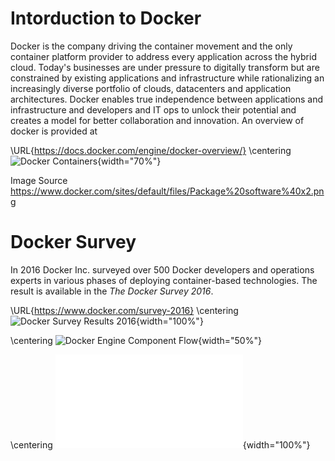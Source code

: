 Intorduction to Docker
======================

Docker is the company driving the container movement and the only
container platform provider to address every application across the
hybrid cloud. Today's businesses are under pressure to digitally
transform but are constrained by existing applications and
infrastructure while rationalizing an increasingly diverse portfolio of
clouds, datacenters and application architectures. Docker enables true
independence between applications and infrastructure and developers and
IT ops to unlock their potential and creates a model for better
collaboration and innovation. An overview of docker is provided at

\URL{https://docs.docker.com/engine/docker-overview/}
\centering
![Docker Containers](docker-container.png){width="70%"}

Image Source
<https://www.docker.com/sites/default/files/Package%20software%40x2.png>

Docker Survey
=============

In 2016 Docker Inc. surveyed over 500 Docker developers and operations
experts in various phases of deploying container-based technologies. The
result is available in the *The Docker Survey 2016*.

\URL{https://www.docker.com/survey-2016}
\centering
![Docker Survey Results 2016 ](images/docker-survey.png){width="100%"}

\centering
![ Docker Engine Component Flow
](images/engine-components-flow.png){width="50%"}

\centering
![ Docker Architecture ](images/docker-architecture.pdf){width="100%"}
